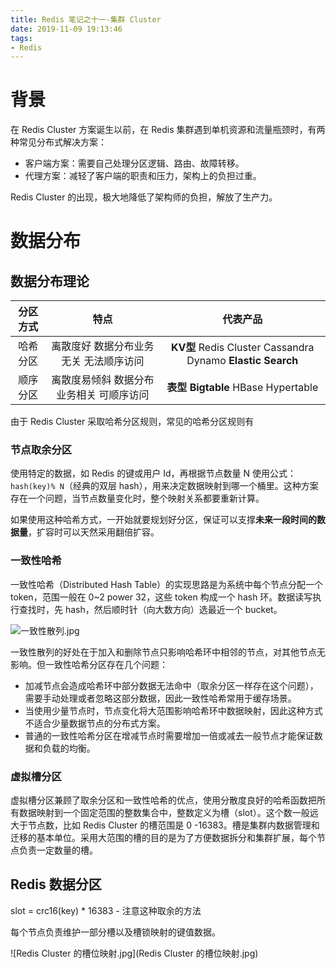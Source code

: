 ```yaml
---
title: Redis 笔记之十一-集群 Cluster
date: 2019-11-09 19:13:46
tags:
- Redis
---
```

# 背景
在 Redis Cluster 方案诞生以前，在 Redis 集群遇到单机资源和流量瓶颈时，有两种常见分布式解决方案：

- 客户端方案：需要自己处理分区逻辑、路由、故障转移。
- 代理方案：减轻了客户端的职责和压力，架构上的负担过重。

Redis Cluster 的出现，极大地降低了架构师的负担，解放了生产力。

# 数据分布

## 数据分布理论

|分区方式|特点|代表产品|
|:--:|:--:|:--:|
|哈希分区| 离散度好 数据分布业务无关 无法顺序访问| **KV型** Redis Cluster Cassandra Dynamo **Elastic Search**|
|顺序分区|离散度易倾斜 数据分布业务相关 可顺序访问| **表型 Bigtable** HBase Hypertable|

由于 Redis Cluster 采取哈希分区规则，常见的哈希分区规则有

### 节点取余分区

使用特定的数据，如 Redis 的键或用户 Id，再根据节点数量 N 使用公式：`hash(key)% N`（经典的双层 hash），用来决定数据映射到哪一个桶里。这种方案存在一个问题，当节点数量变化时，整个映射关系都要重新计算。

如果使用这种哈希方式，一开始就要规划好分区，保证可以支撑**未来一段时间的数据量**，扩容时可以天然采用翻倍扩容。

### 一致性哈希

一致性哈希（Distributed Hash Table）的实现思路是为系统中每个节点分配一个 token，范围一般在 0~2 power 32，这些 token 构成一个 hash 环。数据读写执行查找时，先 hash，然后顺时针（向大数方向）选最近一个 bucket。

![一致性散列.jpg](一致性散列.jpg)

一致性散列的好处在于加入和删除节点只影响哈希环中相邻的节点，对其他节点无影响。但一致性哈希分区存在几个问题：

- 加减节点会造成哈希环中部分数据无法命中（取余分区一样存在这个问题），需要手动处理或者忽略这部分数据，因此一致性哈希常用于缓存场景。
- 当使用少量节点时，节点变化将大范围影响哈希环中数据映射，因此这种方式不适合少量数据节点的分布式方案。
- 普通的一致性哈希分区在增减节点时需要增加一倍或减去一般节点才能保证数据和负载的均衡。

### 虚拟槽分区

虚拟槽分区兼顾了取余分区和一致性哈希的优点，使用分散度良好的哈希函数把所有数据映射到一个固定范围的整数集合中，整数定义为槽（slot）。这个数一般远大于节点数，比如 Redis Cluster 的槽范围是 0 -16383。槽是集群内数据管理和迁移的基本单位。采用大范围的槽的目的是为了方便数据拆分和集群扩展，每个节点负责一定数量的槽。

## Redis 数据分区

slot = crc16(key) * 16383 - 注意这种取余的方法

每个节点负责维护一部分槽以及槽锁映射的键值数据。

![Redis Cluster 的槽位映射.jpg](Redis Cluster 的槽位映射.jpg)
